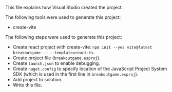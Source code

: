 This file explains how Visual Studio created the project.

The following tools were used to generate this project:
- create-vite

The following steps were used to generate this project:
- Create react project with create-vite: `npm init --yes vite@latest breakoutgame -- --template=react-ts`.
- Create project file (`breakoutgame.esproj`).
- Create `launch.json` to enable debugging.
- Create `nuget.config` to specify location of the JavaScript Project System SDK (which is used in the first line in `breakoutgame.esproj`).
- Add project to solution.
- Write this file.
